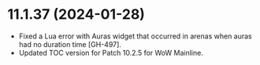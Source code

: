 # 11.1.37 (2024-01-28)

* Fixed a Lua error with Auras widget that occurred in arenas when auras had no duration time [GH-497].
* Updated TOC version for Patch 10.2.5 for WoW Mainline.
